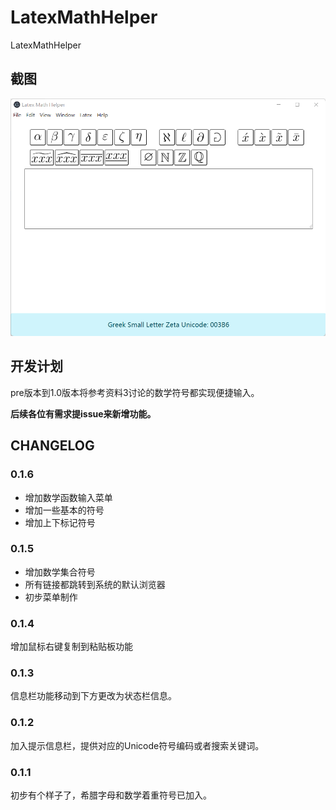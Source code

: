 # LatexMathHelper
LatexMathHelper

## 截图

![latexMathHelper](./resources/latexMathHelper.png)

## 开发计划
pre版本到1.0版本将参考资料3讨论的数学符号都实现便捷输入。

**后续各位有需求提issue来新增功能。**

## CHANGELOG
### 0.1.6
- 增加数学函数输入菜单
- 增加一些基本的符号
- 增加上下标记符号

### 0.1.5
- 增加数学集合符号
- 所有链接都跳转到系统的默认浏览器
- 初步菜单制作


### 0.1.4
增加鼠标右键复制到粘贴板功能

### 0.1.3
信息栏功能移动到下方更改为状态栏信息。

### 0.1.2
加入提示信息栏，提供对应的Unicode符号编码或者搜索关键词。

### 0.1.1
初步有个样子了，希腊字母和数学着重符号已加入。
